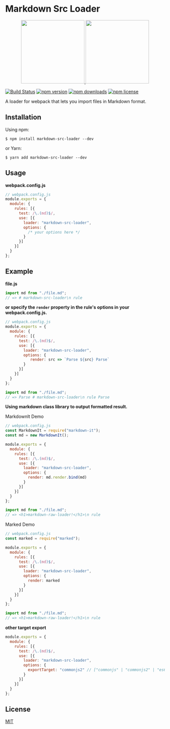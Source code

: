 # Markdown Src Loader

<div align="center">
  <a href="https://www.markdownguide.org/">
    <img width="200" height="200"
      src="https://cdn3.iconfinder.com/data/icons/logos-and-brands-adobe/512/205_Markdown-512.png">
  </a>
  <a href="https://github.com/webpack/webpack">
    <img width="200" height="200"
      src="https://webpack.js.org/assets/icon-square-big.svg">
  </a>
</div>

[![Build Status](https://travis-ci.com/iDerekLi/markdown-src-loader.svg?branch=master)](https://travis-ci.com/iDerekLi/markdown-src-loader)
[![npm version](https://img.shields.io/npm/v/markdown-src-loader.svg?style=flat-square)](https://www.npmjs.com/package/markdown-src-loader)
[![npm downloads](https://img.shields.io/npm/dm/markdown-src-loader.svg?style=flat-square)](https://www.npmjs.com/package/markdown-src-loader)
[![npm license](https://img.shields.io/npm/l/markdown-src-loader.svg?style=flat-square)](https://github.com/iderekli/markdown-src-loader)

A loader for webpack that lets you import files in Markdown format.

## Installation

Using npm:

```shell
$ npm install markdown-src-loader --dev
```

or Yarn:

```shell
$ yarn add markdown-src-loader --dev
```

## Usage

**webpack.config.js**
```javascript
// webpack.config.js
module.exports = {
  module: {
    rules: [{
      test: /\.(md)$/,
      use: [{
        loader: "markdown-src-loader",
        options: {
          /* your options here */
        }
      }]
    }]
  }
};
```

## Example

**file.js**
```javascript
import md from "./file.md";
// => # markdown-src-loader\n rule
```

**or specify the `render` property in the rule's options in your webpack.config.js.**

```javascript
// webpack.config.js
module.exports = {
  module: {
    rules: [{
      test: /\.(md)$/,
      use: [{
        loader: "markdown-src-loader",
        options: {
           render: src => `Parse ${src} Parse`
        }
      }]
    }]
  }
};
```

```javascript
import md from "./file.md";
// => Parse # markdown-src-loader\n rule Parse
```

**Using markdown class library to output formatted result.**

MarkdownIt Demo
```javascript
// webpack.config.js
const MarkdownIt = require("markdown-it");
const md = new MarkdownIt();

module.exports = {
  module: {
    rules: [{
      test: /\.(md)$/,
      use: [{
        loader: "markdown-src-loader",
        options: {
          render: md.render.bind(md)
        }
      }]
    }]
  }
};
```

```javascript
import md from "./file.md";
// => <h1>markdown-raw-loader!</h1>\n rule
```

Marked Demo
```javascript
// webpack.config.js
const marked = require("marked");

module.exports = {
  module: {
    rules: [{
      test: /\.(md)$/,
      use: [{
        loader: "markdown-src-loader",
        options: {
          render: marked
        }
      }]
    }]
  }
};
```

```javascript
import md from "./file.md";
// => <h1>markdown-raw-loader!</h1>\n rule
```

**other target export**

```javascript
module.exports = {
  module: {
    rules: [{
      test: /\.(md)$/,
      use: [{
        loader: "markdown-src-loader",
        options: {
          exportTarget: "commonjs2" // ["commonjs" | "commonjs2" | "es6"], default: "commonjs2"
        }
      }]
    }]
  }
};
```

## License

[MIT](https://opensource.org/licenses/mit)
